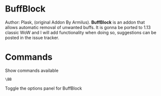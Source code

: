 # BuffBlock
Author: Plask, (original Addon By Armilus).
**BuffBlock** is an addon that allows automatic removal of unwanted buffs. It is gonna be ported to 1.13 classic WoW and I will add functionality when doing so, suggestions can be posted in the issue tracker.

# Commands
Show commands available
```
\BB
```
Toggle the options panel for BuffBlock
```
